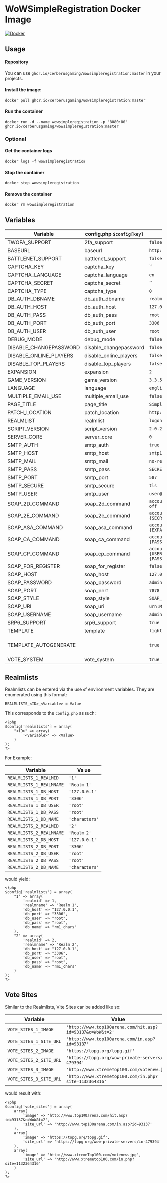 # WoWSimpleRegistration Docker Image

[![Docker](https://github.com/CerberusGaming/WoWSimpleRegistration/actions/workflows/docker-publish.yml/badge.svg)](https://github.com/CerberusGaming/WoWSimpleRegistration/actions/workflows/docker-publish.yml)

## Usage

#### Repository

You can use `ghcr.io/cerberusgaming/wowsimpleregistration:master` in your projects.

#### Install the image:

```shell
docker pull ghcr.io/cerberusgaming/wowsimpleregistration:master
```

#### Run the container

```shell
docker run -d --name wowsimpleregistration -p "8080:80" ghcr.io/cerberusgaming/wowsimpleregistration:master
```

### Optional

#### Get the container logs

```shell
docker logs -f wowsimpleregistration
```

#### Stop the container

```shell
docker stop wowsimpleregistration
```

#### Remove the container

```shell
docker rm wowsimpleregistration
```

## Variables

| Variable               | config.php `$config[key]` | Default Value                                           | Description                 |
|------------------------|---------------------------|---------------------------------------------------------|-----------------------------|
| TWOFA_SUPPORT          | 2fa_support               | `false`                                                 |                             |
| BASEURL                | baseurl                   | `http://localhost`                                      |                             |
| BATTLENET_SUPPORT      | battlenet_support         | `false`                                                 |                             |
| CAPTCHA_KEY            | captcha_key               | ``                                                      |                             |
| CAPTCHA_LANGUAGE       | captcha_language          | `en`                                                    |                             |
| CAPTCHA_SECRET         | captcha_secret            | ``                                                      |                             |
| CAPTCHA_TYPE           | captcha_type              | `0`                                                     |                             |
| DB_AUTH_DBNAME         | db_auth_dbname            | `realmd`                                                |                             |
| DB_AUTH_HOST           | db_auth_host              | `127.0.0.1`                                             |                             |
| DB_AUTH_PASS           | db_auth_pass              | `root`                                                  |                             |
| DB_AUTH_PORT           | db_auth_port              | `3306`                                                  |                             |
| DB_AUTH_USER           | db_auth_user              | `root`                                                  |                             |
| DEBUG_MODE             | debug_mode                | `false`                                                 |                             |
| DISABLE_CHANGEPASSWORD | disable_changepassword    | `false`                                                 |                             |
| DISABLE_ONLINE_PLAYERS | disable_online_players    | `false`                                                 |                             |
| DISABLE_TOP_PLAYERS    | disable_top_players       | `false`                                                 |                             |
| EXPANSION              | expansion                 | `2`                                                     |                             |
| GAME_VERSION           | game_version              | `3.3.5a (12340)`                                        |                             |
| LANGUAGE               | language                  | `english`                                               |                             |
| MULTIPLE_EMAIL_USE     | multiple_email_use        | `false`                                                 |                             |
| PAGE_TITLE             | page_title                | `Simple Register`                                       |                             |
| PATCH_LOCATION         | patch_location            | `http://mypatch.com/patch.mpq`                          |                             |
| REALMLIST              | realmlist                 | `logon.myserver.com`                                    |                             |
| SCRIPT_VERSION         | script_version            | `2.0.2`                                                 |                             |
| SERVER_CORE            | server_core               | `0`                                                     |                             |
| SMTP_AUTH              | smtp_auth                 | `true`                                                  |                             |
| SMTP_HOST              | smtp_host                 | `smtp1.example.com`                                     |                             |
| SMTP_MAIL              | smtp_mail                 | `no-reply@example.com`                                  |                             |
| SMTP_PASS              | smtp_pass                 | `SECRET`                                                |                             |
| SMTP_PORT              | smtp_port                 | `587`                                                   |                             |
| SMTP_SECURE            | smtp_secure               | `tls`                                                   |                             |
| SMTP_USER              | smtp_user                 | `user@example.com`                                      |                             |
| SOAP_2D_COMMAND        | soap_2d_command           | `account set 2fa {USERNAME} off`                        |                             |
| SOAP_2E_COMMAND        | soap_2e_command           | `account set 2fa {USERNAME} {SECRET}`                   |                             |
| SOAP_ASA_COMMAND       | soap_asa_command          | `account set addon {USERNAME} {EXPANSION}`              |                             |
| SOAP_CA_COMMAND        | soap_ca_command           | `account create {USERNAME} {PASSWORD}`                  |                             |
| SOAP_CP_COMMAND        | soap_cp_command           | `account set password {USERNAME} {PASSWORD} {PASSWORD}` |                             |
| SOAP_FOR_REGISTER      | soap_for_register         | `false`                                                 |                             |
| SOAP_HOST              | soap_host                 | `127.0.0.1`                                             |                             |
| SOAP_PASSWORD          | soap_password             | `admin_soap`                                            |                             |
| SOAP_PORT              | soap_port                 | `7878`                                                  |                             |
| SOAP_STYLE             | soap_style                | `SOAP_RPC`                                              |                             |
| SOAP_URI               | soap_uri                  | `urn:MaNGOS`                                            |                             |
| SOAP_USERNAME          | soap_username             | `admin_soap`                                            |                             |
| SRP6_SUPPORT           | srp6_support              | `true`                                                  |                             |
| TEMPLATE               | template                  | `light`                                                 |                             |
| TEMPLATE_AUTOGENERATE  |                           | `true`                                                  | Enables Autogenerate System |
| VOTE_SYSTEM            | vote_system               | `true`                                                  |                             |

## Realmlists

Realmlists can be entered via the use of environment variables. They are enumerated using this format:

```
REALMLISTS_<ID>_<Variable> = Value
```

This corresponds to the `config.php` as such:

```injectablephp
<?php
$config['realmlists'] = array(
    "<ID>" => array(
        '<Variable>' => <Value>
    )
);
?>
```

For Example:

| Variable                 | Value          |
|--------------------------|----------------|
| `REALMLISTS_1_REALMID`   | `'1'`          |
| `REALMLISTS_1_REALMNAME` | `'Realm 1'`    |
| `REALMLISTS_1_DB_HOST`   | `'127.0.0.1'`  |
| `REALMLISTS_1_DB_PORT`   | `'3306'`       |
| `REALMLISTS_1_DB_USER`   | `'root'`       |
| `REALMLISTS_1_DB_PASS`   | `'root'`       |
| `REALMLISTS_1_DB_NAME`   | `'characters'` |
| `REALMLISTS_2_REALMID`   | `'2'`          |
| `REALMLISTS_2_REALMNAME` | `'Realm 2'`    |
| `REALMLISTS_2_DB_HOST`   | `'127.0.0.1'`  |
| `REALMLISTS_2_DB_PORT`   | `'3306'`       |
| `REALMLISTS_2_DB_USER`   | `'root'`       |
| `REALMLISTS_2_DB_PASS`   | `'root'`       |
| `REALMLISTS_2_DB_NAME`   | `'characters'` |

would yield:

```injectablephp
<?php
$config['realmlists'] = array(
    "1" => array(
        'realmid' => 1,
        'realmname' => "Realm 1",
        'db_host' => "127.0.0.1",
        'db_port' => "3306",
        'db_user' => "root",
        'db_pass' => "root",
        'db_name' => "rm1_chars"
    ),
    "2" => array(
        'realmid' => 2,
        'realmname' => "Realm 2",
        'db_host' => "127.0.0.1",
        'db_port' => "3306",
        'db_user' => "root",
        'db_pass' => "root",
        'db_name' => "rm1_chars"
    )
);
?>
```

## Vote Sites

Similar to the Realmlists, Vite Sites can be added like so:

| Variable                | Value                                                     |
|-------------------------|-----------------------------------------------------------|
| `VOTE_SITES_1_IMAGE`    | `'http://www.top100arena.com/hit.asp?id=93137&c=WoW&t=2'` |
| `VOTE_SITES_1_SITE_URL` | `'http://www.top100arena.com/in.asp?id=93137'`            |
| `VOTE_SITES_2_IMAGE`    | `'https://topg.org/topg.gif'`                             |
| `VOTE_SITES_2_SITE_URL` | `'https://topg.org/wow-private-servers/in-479394'`        |
| `VOTE_SITES_3_IMAGE`    | `'http://www.xtremeTop100.com/votenew.jpg'`               |
| `VOTE_SITES_3_SITE_URL` | `'http://www.xtremetop100.com/in.php?site=1132364316'`    |

would result with:

```injectablephp
<?php
$config['vote_sites'] = array(
    array(
        'image' => 'http://www.top100arena.com/hit.asp?id=93137&c=WoW&t=2',
        'site_url' => 'http://www.top100arena.com/in.asp?id=93137'
    ),
    array(
        'image' => 'https://topg.org/topg.gif',
        'site_url' => 'https://topg.org/wow-private-servers/in-479394'
    ),
    array(
        'image' => 'http://www.xtremeTop100.com/votenew.jpg',
        'site_url' => 'http://www.xtremetop100.com/in.php?site=1132364316'
    )
);
?>
```